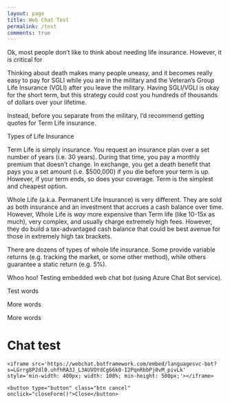 ```yaml
---
layout: page
title: Web Chat Test
permalink: /test
comments: true
---
```


Ok, most people don’t like to think about needing life insurance.  However, it is critical for 

Thinking about death makes many people uneasy, and it becomes really easy to pay for SGLI while you are in the military and the Veteran’s Group Life Insurance (VGLI) after you leave the military.  Having SGLI/VGLI is okay for the short term, but this strategy could cost you hundreds of thousands of dollars over your lifetime.

Instead, before you separate from the military, I’d recommend getting quotes for Term Life insurance.

Types of Life Insurance

Term Life is simply insurance.  You request an insurance plan over a set number of years (i.e. 30 years).  During that time, you pay a monthly premium that doesn’t change.  In exchange, you get a death benefit that pays you a set amount (i.e. $500,000) if you die before your term is up.  However, if your term ends, so does your coverage.  Term is the simplest and cheapest option.  

Whole Life (a.k.a. Permanent Life Insurance) is very different.  They are sold as both insurance and an investment that accrues a cash balance over time.  However, Whole Life is *way* more expensive than Term life (like 10-15x as much), very complex, and usually charge extremely high fees.  However, they do build a tax-advantaged cash balance that could be best avenue for those in extremely high tax brackets.

There are dozens of types of whole life insurance.  Some provide variable returns (e.g. tracking the market, or some other method), while others guarantee a static return (e.g. 5%).  


Whoo hoo!  Testing embedded web chat bot (using Azure Chat Bot service).

Test words

More words

More words

<div class="chat-popup" id="myForm">
  <form action="/" class="form-container">
    <h1>Chat test</h1>

    <iframe src='https://webchat.botframework.com/embed/languagesvc-bot?s=LGrrg8P2dl0.uhfhRA3J_L3AUVOYdCg66k0-I2PqnRbbPj0vM_pivLk'  style='min-width: 400px; width: 100%; min-height: 500px;'></iframe>

    <button type="button" class="btn cancel" onclick="closeForm()">Close</button>
  </form>
</div>


  
<div class="row justify-content-between">
<div class="col-md-8 pr-5">

</div>
</div>
